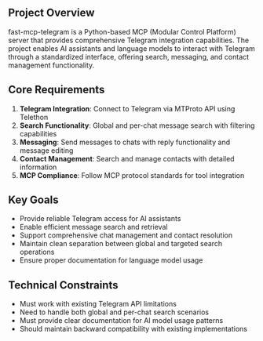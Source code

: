 

## Project Overview
fast-mcp-telegram is a Python-based MCP (Modular Control Platform) server that provides comprehensive Telegram integration capabilities. The project enables AI assistants and language models to interact with Telegram through a standardized interface, offering search, messaging, and contact management functionality.

## Core Requirements
1. **Telegram Integration**: Connect to Telegram via MTProto API using Telethon
2. **Search Functionality**: Global and per-chat message search with filtering capabilities
3. **Messaging**: Send messages to chats with reply functionality and message editing
4. **Contact Management**: Search and manage contacts with detailed information
5. **MCP Compliance**: Follow MCP protocol standards for tool integration

## Key Goals
- Provide reliable Telegram access for AI assistants
- Enable efficient message search and retrieval
- Support comprehensive chat management and contact resolution
- Maintain clean separation between global and targeted search operations
- Ensure proper documentation for language model usage

## Technical Constraints
- Must work with existing Telegram API limitations
- Need to handle both global and per-chat search scenarios
- Must provide clear documentation for AI model usage patterns
- Should maintain backward compatibility with existing implementations


